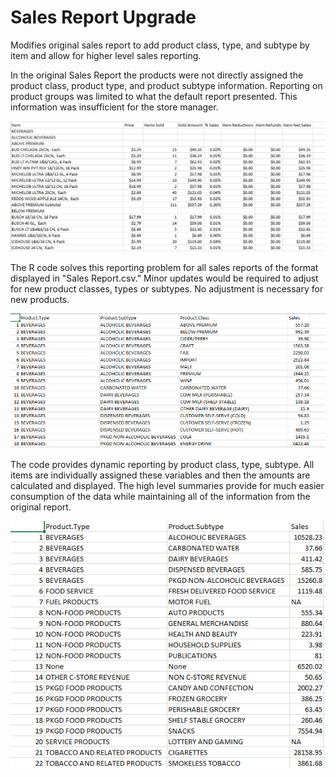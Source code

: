 # Sales Report Upgrade

Modifies original sales report to add product class, type, and subtype by item and allow for higher level sales reporting.

In the original Sales Report the products were not directly assigned the product class, product type, and product subtype information. Reporting on product groups was limited to what the default report presented. This information was insufficient for the store manager. 

![alt text](https://github.com/coolhandluke999/SalesReportMod/blob/output/before.PNG)

The R code solves this reporting problem for all sales reports of the format displayed in "Sales Report.csv." Minor updates would be required to adjust for new product classes, types or subtypes. No adjustment is necessary for new products.

![alt text](https://github.com/coolhandluke999/SalesReportMod/blob/output/after.PNG)

The code provides dynamic reporting by product class, type, subtype. All items are individually assigned these variables and then the amounts are calculated and displayed. The high level summaries provide for much easier consumption of the data while maintaining all of the information from the original report. 

![alt text](https://github.com/coolhandluke999/SalesReportMod/blob/output/summary.PNG)


